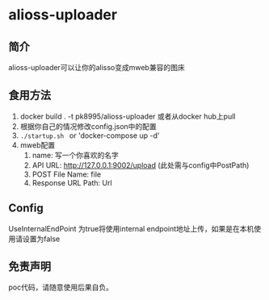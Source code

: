 # alioss-uploader

## 简介

alioss-uploader可以让你的alisso变成mweb兼容的图床

## 食用方法

1. docker build . -t pk8995/alioss-uploader 或者从docker hub上pull
2. 根据你自己的情况修改config.json中的配置
3. `./startup.sh ` or 'docker-compose up -d'
4. mweb配置
   1. name: 写一个你喜欢的名字
   2. API URL: http://127.0.0.1:9002/upload (此处需与config中PostPath)
   3. POST File Name: file
   4. Response URL Path: Url

## Config
UseInternalEndPoint 为true将使用internal endpoint地址上传，如果是在本机使用请设置为false
   

## 免责声明
poc代码，请随意使用后果自负。
